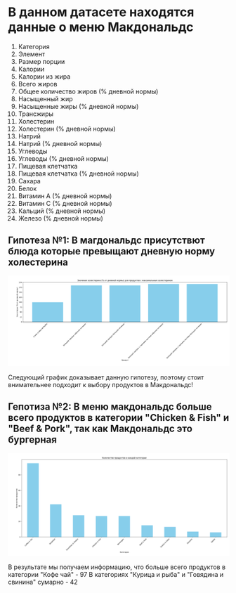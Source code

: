 # В данном датасете находятся данные о меню Макдональдс

1. Категория
2. Элемент
3. Размер порции
4. Калории
5. Калории из жира
6. Всего жиров
7. Общее количество жиров (% дневной нормы)
8. Насыщенный жир
9. Насыщенные жиры (% дневной нормы)
10. Трансжиры
11. Холестерин
12. Холестерин (% дневной нормы)
13. Натрий
14. Натрий (% дневной нормы)
15. Углеводы
16. Углеводы (% дневной нормы)
17. Пищевая клетчатка
18.   Пищевая клетчатка (% дневной нормы)
19. Сахара
20. Белок
21. Витамин А (% дневной нормы)
22. Витамин С (% дневной нормы)
23. Кальций (% дневной нормы)
24. Железо (% дневной нормы)

## Гипотеза №1: В магдональдс присутствют блюда которые превыщают дневную норму холестерина

![img.png](img.png)

Следующий график доказывает данную гипотезу, поэтому стоит внимательнее подходит к выбору
продуктов в Макдональдс!

## Гепотиза №2: В меню макдональдс больше всего продуктов в категории "Chicken & Fish" и "Beef & Pork", так как Макдональдс это бургерная

![img_1.png](img_1.png)

В результате мы получаем информацию, что больше всего продуктов в категории "Кофе чай" - 97
В категориях "Курица и рыба" и "Говядина и свинина" сумарно - 42